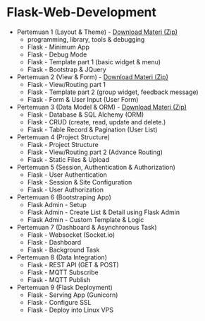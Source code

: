 # Flask-Web-Development

- Pertemuan 1 (Layout & Theme) - [Download Materi (Zip)](https://github.com/Muhammad-Yunus/Flask-Web-Development/raw/main/pertemuan_1/pertemuan_1.zip)
	- programming, library, tools & debugging
	- Flask - Minimum App
	- Flask - Debug Mode
	- Flask - Template part 1 (basic widget & menu)
	- Flask - Bootstrap & JQuery
- Pertemuan 2 (View & Form)  - [Download Materi (Zip)](https://github.com/Muhammad-Yunus/Flask-Web-Development/raw/main/pertemuan_2/pertemuan_2.zip)
	- Flask - View/Routing part 1
	- Flask - Template part 2 (group widget, feedback message)
	- Flask - Form & User Input (User Form)
- Pertemuan 3 (Data Model & ORM) - [Download Materi (Zip)](https://github.com/Muhammad-Yunus/Flask-Web-Development/raw/main/pertemuan_3/pertemuan_3.zip)
	- Flask - Database & SQL Alchemy (ORM)
	- Flask - CRUD (create, read, update and delete.)
	- Flask - Table Record & Pagination (User List)
- Pertemuan 4 (Project Structure)
	- Flask - Project Structure
	- Flask - View/Routing part 2 (Advance Routing)
	- Flask - Static Files & Upload
- Pertemuan 5 (Session, Authentication & Authorization)
	- Flask - User Authentication 
	- Flask - Session & Site Configuration
	- Flask - User Authorization 
- Pertemuan 6 (Bootstraping App)
	- Flask Admin - Setup
	- Flask Admin - Create List & Detail using Flask Admin
	- Flask Admin - Custom Template & Logic
- Pertemuan 7 (Dashboard & Asynchronous Task)
	- Flask - Websocket (Socket.io)
	- Flask - Dashboard 
	- Flask - Background Task
- Pertemuan 8 (Data Integration)
	- Flask - REST API (GET & POST)
	- Flask - MQTT Subscribe
	- Flask - MQTT Publish
- Pertemuan 9 (Flask Deployment)
	- Flask - Serving App (Gunicorn)
	- Flask - Configure SSL 
	- Flask - Deploy into Linux VPS